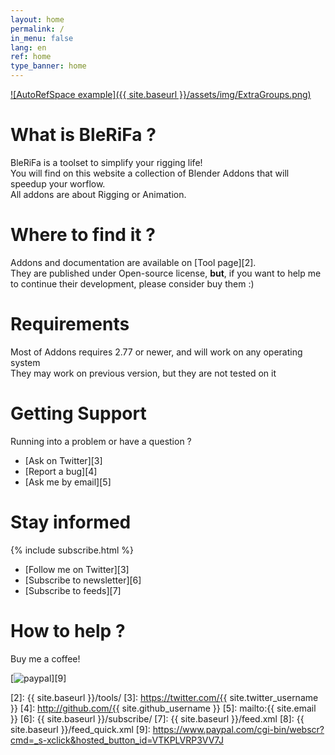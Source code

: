 ```yaml
---
layout: home
permalink: /
in_menu: false
lang: en
ref: home
type_banner: home
---
```


[![AutoRefSpace example]({{ site.baseurl }}/assets/img/ExtraGroups.png)][1]

# What is BleRiFa ?
BleRiFa is a toolset to simplify your rigging life!  
You will find on this website a collection of Blender Addons that will speedup your worflow.  
All addons are about Rigging or Animation.  

# Where to find it ?
Addons and documentation are available on [Tool page][2].  
They are published under Open-source license, **but**, if you want to help me to continue their development, please consider buy them :)

# Requirements
Most of Addons requires 2.77 or newer, and will work on any operating system  
They may work on previous version, but they are not tested on it

# Getting Support
Running into a problem or have a question ?  

* [Ask on Twitter][3]
* [Report a bug][4]
* [Ask me by email][5]

# Stay informed
{% include subscribe.html  %}

* [Follow me on Twitter][3]
* [Subscribe to newsletter][6]
* [Subscribe to feeds][7]

# How to help ?
Buy me a coffee!  

[![paypal](https://www.paypalobjects.com/en_US/i/btn/btn_donateCC_LG.gif)][9]

[1]: {{site.base_url}}/tools/
[2]: {{ site.baseurl }}/tools/
[3]: https://twitter.com/{{ site.twitter_username }}
[4]: http://github.com/{{ site.github_username }}
[5]: mailto:{{ site.email }}
[6]: {{ site.baseurl }}/subscribe/
[7]: {{ site.baseurl }}/feed.xml
[8]: {{ site.baseurl }}/feed_quick.xml
[9]: https://www.paypal.com/cgi-bin/webscr?cmd=_s-xclick&hosted_button_id=VTKPLVRP3VV7J

